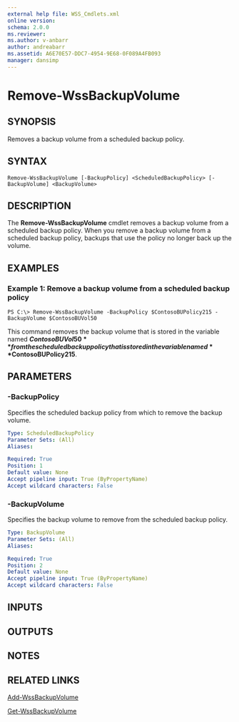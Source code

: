 ```yaml
---
external help file: WSS_Cmdlets.xml
online version: 
schema: 2.0.0
ms.reviewer:
ms.author: v-anbarr
author: andreabarr
ms.assetid: A6E70E57-DDC7-4954-9E68-0F089A4FB093
manager: dansimp
---
```


# Remove-WssBackupVolume

## SYNOPSIS
Removes a backup volume from a scheduled backup policy.

## SYNTAX

```
Remove-WssBackupVolume [-BackupPolicy] <ScheduledBackupPolicy> [-BackupVolume] <BackupVolume>
```

## DESCRIPTION
The **Remove-WssBackupVolume** cmdlet removes a backup volume from a scheduled backup policy.
When you remove a backup volume from a scheduled backup policy, backups that use the policy no longer back up the volume.

## EXAMPLES

### Example 1: Remove a backup volume from a scheduled backup policy
```
PS C:\> Remove-WssBackupVolume -BackupPolicy $ContosoBUPolicy215 -BackupVolume $ContosoBUVol50
```

This command removes the backup volume that is stored in the variable named **$ContosoBUVol50** from the scheduled backup policy that is stored in the variable named **$ContosoBUPolicy215**.

## PARAMETERS

### -BackupPolicy
Specifies the scheduled backup policy from which to remove the backup volume.

```yaml
Type: ScheduledBackupPolicy
Parameter Sets: (All)
Aliases: 

Required: True
Position: 1
Default value: None
Accept pipeline input: True (ByPropertyName)
Accept wildcard characters: False
```

### -BackupVolume
Specifies the backup volume to remove from the scheduled backup policy.

```yaml
Type: BackupVolume
Parameter Sets: (All)
Aliases: 

Required: True
Position: 2
Default value: None
Accept pipeline input: True (ByPropertyName)
Accept wildcard characters: False
```

## INPUTS

## OUTPUTS

## NOTES

## RELATED LINKS

[Add-WssBackupVolume](./Add-WssBackupVolume.md)

[Get-WssBackupVolume](./Get-WssBackupVolume.md)

